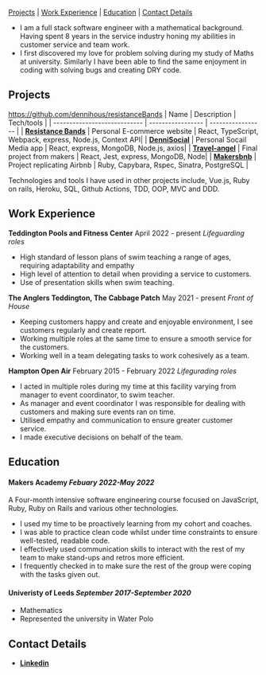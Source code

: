 [Projects](#projects) | [Work Experience](#work) | [Education](#education) | [Contact Details](#contact)

- I am a full stack software engineer with a mathematical background. Having spent 8 years in the service industry honing my abilities in customer service and team work.
- I first discovered my love for problem solving during my study of Maths at university. Similarly I have been able to find the same enjoyment in coding with solving bugs and creating DRY code.

## <h2 id="projects">Projects</h2>
https://github.com/dennihous/resistanceBands
| Name                         | Description       | Tech/tools               |
| ---------------------------- | ----------------- | -----------------        |
| [**Resistance Bands**](https://github.com/dennihous/resistanceBands) | Personal E-commerce website | React, TypeScript, Webpack, express, Node.js, Context API|
| [**DenniSocial**](https://github.com/dennihous/socialMedia_react) | Personal Socail Media app | React, express, MongoDB, Node.js, axios|
| [**Travel-angel**](https://github.com/dennihous/travel-angel) | Final project from makers | React, Jest, express, MongoDB, Node|
| [**Makersbnb**](https://github.com/dennihous/makersbnb) | Project replicating Airbnb | Ruby, Capybara, Rspec, Sinatra, PostgreSQL |

Technologies and tools I have used in other projects include, Vue.js, Ruby on rails, Heroku, SQL, Github Actions, TDD, OOP, MVC and DDD. 

## <h2 id="work">Work Experience</h2>

**Teddington Pools and Fitness Center** April 2022 - present
_Lifeguarding roles_

- High standard of lesson plans of swim teaching a range of ages, requiring adaptability and empathy
- High level of attention to detail when providing a service to customers.
- Use of presentation skills when swim teaching.

**The Anglers Teddington, The Cabbage Patch** May 2021 - present
_Front of House_

- Keeping customers happy and create and enjoyable environment, I see customers regularly and create report.
- Working multiple roles at the same time to ensure a smooth service for the customers.
- Working well in a team delegating tasks to work cohesively as a team.

**Hampton Open Air** February 2015 - February 2022
_Lifegurading roles_

- I acted in multiple roles during my time at this facility varying from manager to event coordinator, to swim teacher. 
- As manager and event coordinator I was responsible for dealing with customers and making sure events ran on time.
- Utilised empathy and communication to ensure greater customer service.
- I made executive decisions on behalf of the team.

## <h2 id="education">Education</h2>

#### Makers Academy _Febuary 2022-May 2022_
A Four-month intensive software engineering course focused on JavaScript, Ruby, Ruby on Rails and various other technologies.
- I used my time to be proactively learning from my cohort and coaches.
- I was able to practice clean code whilst under time constraints to ensure well-tested, readable code.
- I effectively used communication skills to interact with the rest of my team to make stand-ups and retros more efficient. 
- I frequently checked in to make sure the rest of the group were coping with the tasks given out.

#### Univeristy of Leeds _September 2017-September 2020_

- Mathematics
- Represented the university in Water Polo

## <h2 id="contact">Contact Details</h2>

- [**Linkedin**](https://www.linkedin.com/in/dennihous/)
